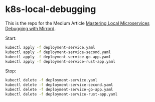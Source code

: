 # k8s-local-debugging

This is the repo for the Medium Article [Mastering Local Microservices Debugging with Mirrord](https://medium.com/@emafuma/mastering-local-microservices-debugging-with-mirrord-0a99443c1544). 

Start:
``` bash
kubectl apply -f deployment-service.yaml
kubectl apply -f deployment-service-second.yaml
kubectl apply -f deployment-service-go-app.yaml
kubectl apply -f deployment-service-rust-app.yaml
```

Stop:
``` bash
kubectl delete -f deployment-service.yaml
kubectl delete -f deployment-service-second.yaml
kubectl delete -f deployment-service-go-app.yaml
kubectl delete -f deployment-service-rust-app.yaml
```